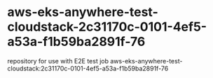 # aws-eks-anywhere-test-cloudstack-2c31170c-0101-4ef5-a53a-f1b59ba2891f-76
repository for use with E2E test job aws-eks-anywhere-test-cloudstack:2c31170c-0101-4ef5-a53a-f1b59ba2891f-76
